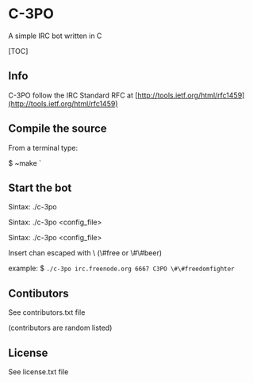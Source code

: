 # C-3PO
A simple IRC bot written in C

[TOC]

## Info
C-3PO follow the IRC Standard RFC at [http://tools.ietf.org/html/rfc1459](http://tools.ietf.org/html/rfc1459)

## Compile the source
From a terminal type:

$ ~make `

## Start the bot
Sintax: ./c-3po <server> <port> <nick> <chan>

Sintax: ./c-3po <server> <port> <nick> <chan> <config_file>

Sintax: ./c-3po <config_file>

Insert chan escaped with \\ (\\#free or \\#\\#beer)

example:
$ `./c-3po irc.freenode.org 6667 C3PO \#\#freedomfighter `

## Contibutors
See contributors.txt file

(contributors are random listed)

## License
See license.txt file
